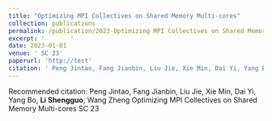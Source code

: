 ```yaml
---
title: "Optimizing MPI Collectives on Shared Memory Multi-cores"
collection: publications
permalink: /publication/2023-Optimizing MPI Collectives on Shared Memory Multi-cores
excerpt: '       '
date: 2023-01-01
venue: ' SC 23'
paperurl: 'http://test'
citation: ' Peng Jintao, Fang Jianbin, Liu Jie, Xie Min, Dai Yi, Yang Bo, <b>Li Shengguo</b>, Wang Zheng Optimizing MPI Collectives on Shared Memory Multi-cores SC 23 '
---
```



Recommended citation:  Peng Jintao, Fang Jianbin, Liu Jie, Xie Min, Dai Yi, Yang Bo, <b>Li Shengguo</b>, Wang Zheng Optimizing MPI Collectives on Shared Memory Multi-cores SC 23 
